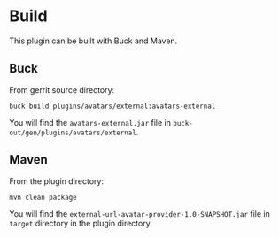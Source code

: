 Build
=====

This plugin can be built with Buck and Maven.


Buck
----

From gerrit source directory:

```
buck build plugins/avatars/external:avatars-external
```

You will find the `avatars-external.jar` file in `buck-out/gen/plugins/avatars/external`.


Maven
-----

From the plugin directory:

```
mvn clean package
```

You will find the `external-url-avatar-provider-1.0-SNAPSHOT.jar` file in `target` directory in the plugin directory.
